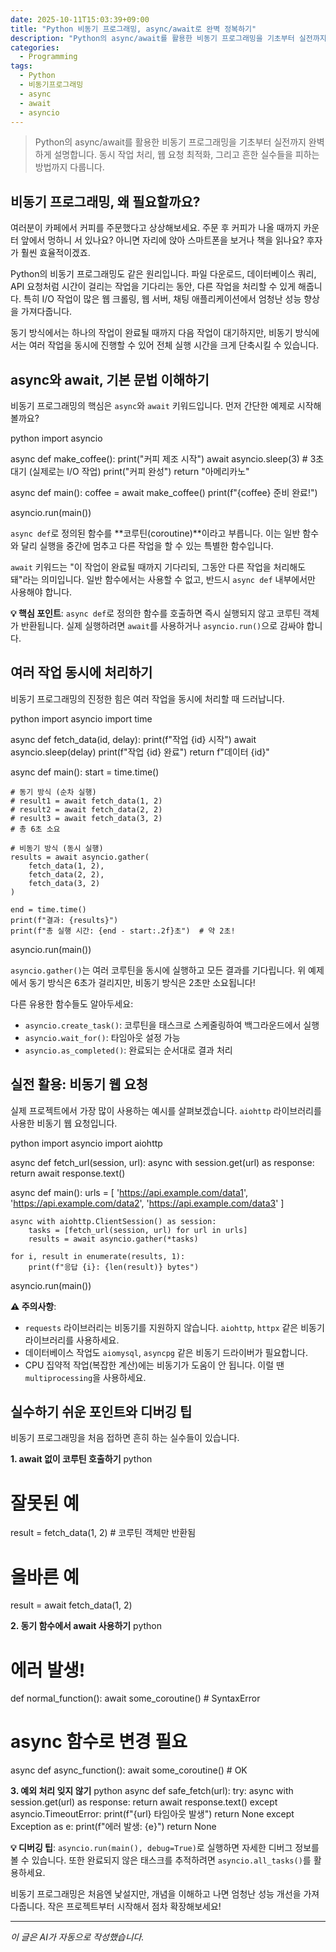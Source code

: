 ```yaml
---
date: 2025-10-11T15:03:39+09:00
title: "Python 비동기 프로그래밍, async/await로 완벽 정복하기"
description: "Python의 async/await를 활용한 비동기 프로그래밍을 기초부터 실전까지 완벽하게 설명합니다. 동시 작업 처리, 웹 요청 최적화, 그리고 흔한 실수들을 피하는 방법까지 다룹니다."
categories:
  - Programming
tags:
  - Python
  - 비동기프로그래밍
  - async
  - await
  - asyncio
---
```


> Python의 async/await를 활용한 비동기 프로그래밍을 기초부터 실전까지 완벽하게 설명합니다. 동시 작업 처리, 웹 요청 최적화, 그리고 흔한 실수들을 피하는 방법까지 다룹니다.



<!-- more -->

## 비동기 프로그래밍, 왜 필요할까요?

여러분이 카페에서 커피를 주문했다고 상상해보세요. 주문 후 커피가 나올 때까지 카운터 앞에서 멍하니 서 있나요? 아니면 자리에 앉아 스마트폰을 보거나 책을 읽나요? 후자가 훨씬 효율적이겠죠.

Python의 비동기 프로그래밍도 같은 원리입니다. 파일 다운로드, 데이터베이스 쿼리, API 요청처럼 시간이 걸리는 작업을 기다리는 동안, 다른 작업을 처리할 수 있게 해줍니다. 특히 I/O 작업이 많은 웹 크롤링, 웹 서버, 채팅 애플리케이션에서 엄청난 성능 향상을 가져다줍니다.

동기 방식에서는 하나의 작업이 완료될 때까지 다음 작업이 대기하지만, 비동기 방식에서는 여러 작업을 동시에 진행할 수 있어 전체 실행 시간을 크게 단축시킬 수 있습니다.

## async와 await, 기본 문법 이해하기

비동기 프로그래밍의 핵심은 `async`와 `await` 키워드입니다. 먼저 간단한 예제로 시작해볼까요?

python
import asyncio

async def make_coffee():
    print("커피 제조 시작")
    await asyncio.sleep(3)  # 3초 대기 (실제로는 I/O 작업)
    print("커피 완성")
    return "아메리카노"

async def main():
    coffee = await make_coffee()
    print(f"{coffee} 준비 완료!")

asyncio.run(main())


`async def`로 정의된 함수를 **코루틴(coroutine)**이라고 부릅니다. 이는 일반 함수와 달리 실행을 중간에 멈추고 다른 작업을 할 수 있는 특별한 함수입니다.

`await` 키워드는 "이 작업이 완료될 때까지 기다리되, 그동안 다른 작업을 처리해도 돼"라는 의미입니다. 일반 함수에서는 사용할 수 없고, 반드시 `async def` 내부에서만 사용해야 합니다.

**💡 핵심 포인트**: `async def`로 정의한 함수를 호출하면 즉시 실행되지 않고 코루틴 객체가 반환됩니다. 실제 실행하려면 `await`를 사용하거나 `asyncio.run()`으로 감싸야 합니다.

## 여러 작업 동시에 처리하기

비동기 프로그래밍의 진정한 힘은 여러 작업을 동시에 처리할 때 드러납니다.

python
import asyncio
import time

async def fetch_data(id, delay):
    print(f"작업 {id} 시작")
    await asyncio.sleep(delay)
    print(f"작업 {id} 완료")
    return f"데이터 {id}"

async def main():
    start = time.time()
    
    # 동기 방식 (순차 실행)
    # result1 = await fetch_data(1, 2)
    # result2 = await fetch_data(2, 2)
    # result3 = await fetch_data(3, 2)
    # 총 6초 소요
    
    # 비동기 방식 (동시 실행)
    results = await asyncio.gather(
        fetch_data(1, 2),
        fetch_data(2, 2),
        fetch_data(3, 2)
    )
    
    end = time.time()
    print(f"결과: {results}")
    print(f"총 실행 시간: {end - start:.2f}초")  # 약 2초!

asyncio.run(main())


`asyncio.gather()`는 여러 코루틴을 동시에 실행하고 모든 결과를 기다립니다. 위 예제에서 동기 방식은 6초가 걸리지만, 비동기 방식은 2초만 소요됩니다!

다른 유용한 함수들도 알아두세요:
- `asyncio.create_task()`: 코루틴을 태스크로 스케줄링하여 백그라운드에서 실행
- `asyncio.wait_for()`: 타임아웃 설정 가능
- `asyncio.as_completed()`: 완료되는 순서대로 결과 처리

## 실전 활용: 비동기 웹 요청

실제 프로젝트에서 가장 많이 사용하는 예시를 살펴보겠습니다. `aiohttp` 라이브러리를 사용한 비동기 웹 요청입니다.

python
import asyncio
import aiohttp

async def fetch_url(session, url):
    async with session.get(url) as response:
        return await response.text()

async def main():
    urls = [
        'https://api.example.com/data1',
        'https://api.example.com/data2',
        'https://api.example.com/data3'
    ]
    
    async with aiohttp.ClientSession() as session:
        tasks = [fetch_url(session, url) for url in urls]
        results = await asyncio.gather(*tasks)
        
    for i, result in enumerate(results, 1):
        print(f"응답 {i}: {len(result)} bytes")

asyncio.run(main())


**⚠️ 주의사항**:
- `requests` 라이브러리는 비동기를 지원하지 않습니다. `aiohttp`, `httpx` 같은 비동기 라이브러리를 사용하세요.
- 데이터베이스 작업도 `aiomysql`, `asyncpg` 같은 비동기 드라이버가 필요합니다.
- CPU 집약적 작업(복잡한 계산)에는 비동기가 도움이 안 됩니다. 이럴 땐 `multiprocessing`을 사용하세요.

## 실수하기 쉬운 포인트와 디버깅 팁

비동기 프로그래밍을 처음 접하면 흔히 하는 실수들이 있습니다.

**1. await 없이 코루틴 호출하기**
python
# 잘못된 예
result = fetch_data(1, 2)  # 코루틴 객체만 반환됨

# 올바른 예
result = await fetch_data(1, 2)


**2. 동기 함수에서 await 사용하기**
python
# 에러 발생!
def normal_function():
    await some_coroutine()  # SyntaxError

# async 함수로 변경 필요
async def async_function():
    await some_coroutine()  # OK


**3. 예외 처리 잊지 않기**
python
async def safe_fetch(url):
    try:
        async with session.get(url) as response:
            return await response.text()
    except asyncio.TimeoutError:
        print(f"{url} 타임아웃 발생")
        return None
    except Exception as e:
        print(f"에러 발생: {e}")
        return None


**💡 디버깅 팁**: `asyncio.run(main(), debug=True)`로 실행하면 자세한 디버그 정보를 볼 수 있습니다. 또한 완료되지 않은 태스크를 추적하려면 `asyncio.all_tasks()`를 활용하세요.

비동기 프로그래밍은 처음엔 낯설지만, 개념을 이해하고 나면 엄청난 성능 개선을 가져다줍니다. 작은 프로젝트부터 시작해서 점차 확장해보세요!

---

*이 글은 AI가 자동으로 작성했습니다.*
